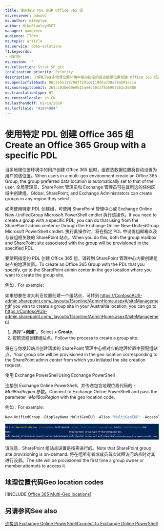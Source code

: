 ```yaml
---
title: 使用特定 PDL 创建 Office 365 组
ms.reviewer: adwood
ms.author: mikeplum
author: MikePlumleyMSFT
manager: pamgreen
audience: ITPro
ms.topic: article
ms.service: o365-solutions
f1.keywords:
- NOCSH
ms.custom: ''
ms.collection: Strat_SP_gtc
localization_priority: Priority
description: 了解如何在多地理位置环境中使用指定的首选数据位置创建 Office 365 组。
ms.openlocfilehash: 96c2e5513879dff291c0119ddad38a78ab91ec1a
ms.sourcegitcommit: 265cc03b600e9015a44c60c3f8bb9075b1c20888
ms.translationtype: HT
ms.contentlocale: zh-CN
ms.lasthandoff: 02/14/2020
ms.locfileid: "41974084"
---
```

# <a name="create-an-office-365-group-with-a-specific-pdl"></a><span data-ttu-id="aa779-103">使用特定 PDL 创建 Office 365 组</span><span class="sxs-lookup"><span data-stu-id="aa779-103">Create an Office 365 Group with a specific PDL</span></span>

<span data-ttu-id="aa779-104">当多地理位置环境中的用户创建 Office 365 组时，组首选数据位置将自动设置为用户的该位置。</span><span class="sxs-lookup"><span data-stu-id="aa779-104">When users in a multi-geo environment create an Office 365 Group, the group preferred data location is automatically set to that of the user.</span></span> <span data-ttu-id="aa779-105">全局管理员、SharePoint 管理员和 Exchange 管理员可在其所选的任何区域中创建组。</span><span class="sxs-lookup"><span data-stu-id="aa779-105">Global, SharePoint, and Exchange Administrators can create groups in any region they select.</span></span> 

<span data-ttu-id="aa779-106">如需使用特定 PDL 创建组，可使用 SharePoint 管理中心或 Exchange Online New-UnifiedGroup Microsoft PowerShell cmdlet 执行该操作。</span><span class="sxs-lookup"><span data-stu-id="aa779-106">If you need to create a group with a specific PDL, you can do that using from the SharePoint admin center or through the Exchange Online New-UnifiedGroup Microsoft PowerShell cmdlet.</span></span> <span data-ttu-id="aa779-107">执行此操作时，将在指定 PDL 中设置组邮箱以及与该组相关联的 SharePoint 站点。</span><span class="sxs-lookup"><span data-stu-id="aa779-107">When you do this, both the group mailbox and SharePoint site associated with the group will be provisioned in the specified PDL.</span></span>

<span data-ttu-id="aa779-108">要使用指定的 PDL 创建 Office 365 组，请转到 SharePoint 管理中心内要创建组站点的地理位置。</span><span class="sxs-lookup"><span data-stu-id="aa779-108">To create an Office 365 Group with the PDL that you specify, go to the SharePoint admin center in the geo location where you want to create the group site.</span></span>

<span data-ttu-id="aa779-109">例如：</span><span class="sxs-lookup"><span data-stu-id="aa779-109">For example:</span></span>

<span data-ttu-id="aa779-110">如果想要在澳大利亚位置创建一个组站点，可转到 https://ContosoAUS-admin.sharepoint.com/_layouts/15/online/AdminHome.aspx#/siteManagement</span><span class="sxs-lookup"><span data-stu-id="aa779-110">If you wan to create a group site in your Australtia location, you can go to https://ContosoAUS-admin.sharepoint.com/_layouts/15/online/AdminHome.aspx#/siteManagement</span></span>

1. <span data-ttu-id="aa779-111">选择“**+创建**”。</span><span class="sxs-lookup"><span data-stu-id="aa779-111">Select **+ Create**.</span></span>
2. <span data-ttu-id="aa779-112">按照流程创建组站点。</span><span class="sxs-lookup"><span data-stu-id="aa779-112">Follow the process to create a group site.</span></span>

<span data-ttu-id="aa779-113">将在与你发起站点创建请求的 SharePoint 管理中心相对应的地理位置中预配组站点。</span><span class="sxs-lookup"><span data-stu-id="aa779-113">Your group site will be provisioned in the geo location corresponding to the SharePoint admin center from which you initiated the site creation request.</span></span> 

<span data-ttu-id="aa779-114">使用 Exchange PowerShell</span><span class="sxs-lookup"><span data-stu-id="aa779-114">Using Exchange PowerShell</span></span> 

<span data-ttu-id="aa779-115">连接到 Exchange Online PowerShell，并传递包含地理位置代码的 *-MailBoxRegion* 参数。</span><span class="sxs-lookup"><span data-stu-id="aa779-115">Connect to Exchange Online PowerShell and pass the parameter *-MailBoxRegion* with the geo location code.</span></span>

<span data-ttu-id="aa779-116">例如：</span><span class="sxs-lookup"><span data-stu-id="aa779-116">For example:</span></span> 

```PowerShell
New-UnifiedGroup -DisplayName MultiGeoEUR -Alias "MultiGeoEUR" -AccessType Public -MailboxRegion EUR 
```

![New-UnifiedGroup PowerShell cmdlet 及语法的屏幕截图](media/multi-geo-new-group-with-pdl-powershell.png)

<span data-ttu-id="aa779-118">请注意，SharePoint 组站点设置是按需进行的。</span><span class="sxs-lookup"><span data-stu-id="aa779-118">Note that SharePoint group site provisioning is on-demand.</span></span> <span data-ttu-id="aa779-119">将在组所有者或成员首次试图访问站点时对其进行设置。</span><span class="sxs-lookup"><span data-stu-id="aa779-119">The site will be provisioned the first time a group owner or member attempts to access it.</span></span>

## <a name="geo-location-codes"></a><span data-ttu-id="aa779-120">地理位置代码</span><span class="sxs-lookup"><span data-stu-id="aa779-120">Geo location codes</span></span>

[!INCLUDE [Office 365 Multi-Geo locations](includes/office-365-multi-geo-locations.md)]

## <a name="see-also"></a><span data-ttu-id="aa779-121">另请参阅</span><span class="sxs-lookup"><span data-stu-id="aa779-121">See also</span></span>

[<span data-ttu-id="aa779-122">连接到 Exchange Online PowerShell</span><span class="sxs-lookup"><span data-stu-id="aa779-122">Connect to Exchange Online PowerShell</span></span>](https://docs.microsoft.com/powershell/exchange/exchange-online/connect-to-exchange-online-powershell/connect-to-exchange-online-powershell)
